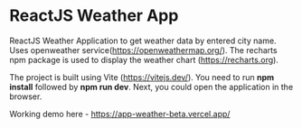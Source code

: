 # ReactJS Weather App
ReactJS Weather Application to get weather data by entered city name.
Uses openweather service(https://openweathermap.org/).
The recharts  npm package is used to display the weather chart (https://recharts.org).

The project is built using Vite (https://vitejs.dev/).
You need to run **npm install** followed by **npm run dev**. Next, you could open the application in the browser.

Working demo here - https://app-weather-beta.vercel.app/
